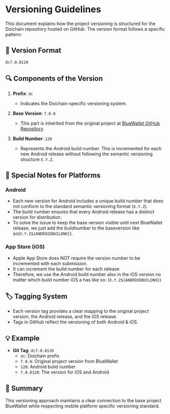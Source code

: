 
# Versioning Guidelines

This document explains how the project versioning is structured for the Doichain repository hosted on GitHub. The version format follows a specific pattern:

## 📌 Version Format
```
dc7.0.8120
```

## 🔍 Components of the Version
1. **Prefix**: `dc`
   - Indicates the Doichain-specific versioning system.

2. **Base Version**: `7.0.8`
   - This part is inherited from the original project at [BlueWallet GitHub Repository](https://github.com/BlueWallet/BlueWallet.git).

3. **Build Number**: `120`
   - Represents the Android build number. This is incremented for each new Android release without following the semantic versioning structure `X.Y.Z`.

## 🚀 Special Notes for Platforms

### Android
- Each new version for Android includes a unique build number that does not conform to the standard semantic versioning format (`X.Y.Z`).
- The build number ensures that every Android release has a distinct version for distribution.
- To solve the issue to keep the base version visible until next BlueWallet release, we just add the buildnumber to the baseversion like so(`X.Y.Z${ANDROIDBUILDNO}`).

### App Store (iOS)
- Apple App Store does NOT require the version number to be incremented with each submission.
- It can increment the build number for each release
- Therefore, we use the Android build number also in the iOS version no matter which build number iOS a has like so: (`X.Y.Z${ANDROIDBUILDNO}`) 

## 🏷️ Tagging System
- Each version tag provides a clear mapping to the original project version, the Android release, and the iOS release.
- Tags in GitHub reflect the versioning of both Android & iOS.

## 💡 Example
- **Git Tag**: `dc7.0.8120` 
  - `dc`: Doichain prefix
  - `7.0.8`: Original project version from BlueWallet
  - `120`: Android build number
  - `7.0.8120`: The version for iOS and Android 

## 📝 Summary
This versioning approach maintains a clear connection to the base project BlueWallet while respecting mobile platform specific versioning standard. 
